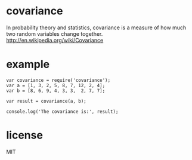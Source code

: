 # covariance
In probability theory and statistics, covariance is a measure of how much two random variables change together.  
http://en.wikipedia.org/wiki/Covariance

# example

```
var covariance = require('covariance');
var a = [1, 3, 2, 5, 8, 7, 12, 2, 4];
var b = [8, 6, 9, 4, 3, 3,  2, 7, 7];

var result = covariance(a, b);

console.log('The covariance is:', result);
```

# license

MIT
